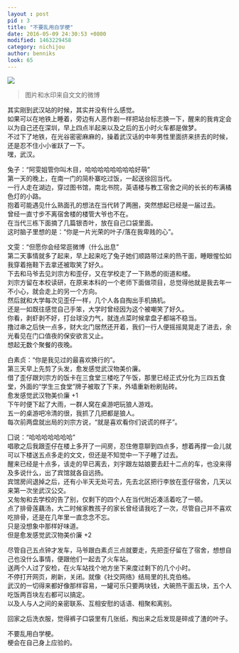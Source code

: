 ```yaml
---
layout : post
pid : 3
title: "不要乱用白学梗"
date: 2016-05-09 24:30:53 +0800
modified: 1463229458
category: nichijou
author: benniks
look: 65
---
```



![](https://vip1.loli.net/2020/01/13/E9b6X3nNRraiqxT.png)
>图片和水印来自文文的微博

其实刚到武汉站的时候，其实并没有什么感觉。  
如果可以在地铁上睡着，旁边有人恶作剧一样把站台标志换一下，醒来的我肯定会以为自己还在深圳，早上四点半起来以及之后的五小时火车都是做梦。  
不过下了地铁，在光谷密密麻麻的，操着武汉话的中年男性里面挤来挤去的时候，还是忍不住小小雀跃了一下。  
嘿，武汉。  
  
兔子：“阿雯姐管你叫木目，哈哈哈哈哈哈哈哈好萌”  
第一天的晚上，在南一门的简朴寨吃过饭，一起送徐回当代。  
一行人走在湖边，穿过图书馆，南北书院，英语楼与教工宿舍之间的长长的布满橘色灯的小路。   
抱着可能遇见什么熟面孔的想法在当代转了两圈，突然想起已经是一届过去。  
曾经一直寸步不离宿舍楼的楼管大爷也不在。  
在当代三栋下面摘了几篇银杏叶，放在自己口袋里面。  
这时脑子里想的是：“你是一片光荣的叶子/落在我卑贱的心”。  
  
文雯：“但愿你会经常逛微博（什么出息”  
第二天事情就多了起来，早上起来吃了兔子她们顺路带过来的热干面，睡眼惺忪如我穿着拖鞋下去拿还被取笑了好久。  
下去和马爷去见刘宗方和歪仔，又在学校走了一下熟悉的街道和楼。  
刘宗方留在本校读研，在原来本科的一个老师下面做项目，总觉得他就是我去年一不小心，就会走上的另一个方向。  
然后就和大学每次见歪仔一样，几个人各自掏出手机搞机。  
还是一如既往感觉自己手笨，大学时曾经因为这个被嘲笑了好久。  
你看，剥虾剥不好，打台球没力气，就连点菜时候拿盘子都端不稳当。  
撸过串之后快一点多，财大北门居然还开着，我们一行人便摇摇晃晃走了进去，余光看见在门口值夜的保安欲言又止。  
想起无数个聚餐的夜晚。  
  
白素贞：“你是我见过的最喜欢换行的”。  
第三天早上先剪了头发，愈发感觉武汉物美价廉。  
借了歪仔跟刘宗方的饭卡在三食堂三楼吃了午饭，那里已经正式分化为三四五食堂，外面的“学生三食堂”牌子被取了下来，外墙重新粉刷贴砖。  
愈发感觉武汉物美价廉 +1  
下午时便下起了大雨，一群人窝在桌游吧玩狼人游戏。  
五一的桌游吧冷清的很，我抓了几把都是狼人。  
每次前两盘就出局的刘宗方说，“就是喜欢看你们说谎的样子”。  
  
囗说：“哈哈哈哈哈哈哈”  
唱歌之后我跟歪仔在楼上多开了一间房，忍住倦意聊到四点多，想着再撑一会儿就可以下楼送五点多走的文文，但还是不知觉中一下子睡了过去。  
醒来已经是十点多，该走的早已离去，刘宇跟左姑娘要去赶十二点的车，也没来得及多说什么，出了宾馆就各自远扬。  
宾馆房间退掉之后，还有小半天无处可去，先去北区把行李放在歪仔宿舍，几天以来第一次坐武汉公交。  
又匆匆和去学校的告了别，仅剩下的四个人在当代附近凑活着吃了一顿。  
点了排骨莲藕汤，大二时候家教孩子的家长曾经请我吃了一次，尽管自己并不喜欢吃排骨，还是在几年里一直念念不忘。  
只是没想象中那样好味道。  
但是愈发感觉武汉物美价廉 +2  
  
尽管自己五点钟才发车，马爷跟白素贞三点就要走，先把歪仔留在了宿舍，想想自己也没什么事情，便跟他们一起去了火车站。  
送两个人过了安检，在火车站找个地方坐下来度过剩下的几个小时。  
不停打开网页，刷新，关闭。就像《社交网络》结局里的扎克伯格。  
武汉的一切得来都好像那样容易，一罐可乐只要两块钱，大碗热干面五块，五个人吃饭两百块左右都可以搞定。  
以及人与人之间的亲密联系、互相安慰的话语、相聚和离别。  
  
回家之后洗衣服，觉得裤子口袋里有几张纸，掏出来之后发现是碎成了渣的叶子。  
  
不要乱用白学梗。  
梗会在自己身上应验的。  

